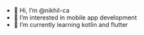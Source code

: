 - 👋 Hi, I’m @nikhil-ca
- 👀 I’m interested in mobile app development
- 🌱 I’m currently learning kotlin and flutter

<!---
nikhil-ca/nikhil-ca is a ✨ special ✨ repository because its `README.md` (this file) appears on your GitHub profile.
You can click the Preview link to take a look at your changes.
--->
